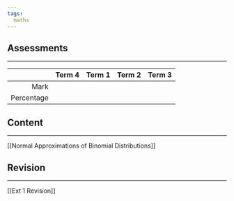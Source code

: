 ```yaml
---
tags:
  maths
---
```

## Assessments
___

|            | Term 4 | Term 1 | Term 2 | Term 3 |
| ----------:| ------ | ------ | ------ |:------:|
|       Mark |        |        |        |        |
| Percentage |        |        |        |        |


## Content
___

[[Normal Approximations of Binomial Distributions]]

## Revision
___

[[Ext 1 Revision]]